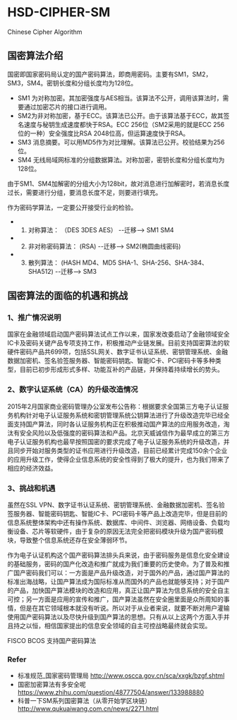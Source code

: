 # HSD-CIPHER-SM 
Chinese Cipher Algorithm


## 国密算法介绍

国密即国家密码局认定的国产密码算法，即商用密码。主要有SM1，SM2，SM3，SM4。密钥长度和分组长度均为128位。

* SM1 为对称加密。其加密强度与AES相当。该算法不公开，调用该算法时，需要通过加密芯片的接口进行调用。
* SM2为非对称加密，基于ECC。该算法已公开。由于该算法基于ECC，故其签名速度与秘钥生成速度都快于RSA。ECC 256位（SM2采用的就是ECC 256位的一种）安全强度比RSA 2048位高，但运算速度快于RSA。
* SM3 消息摘要。可以用MD5作为对比理解。该算法已公开。校验结果为256位。
* SM4 无线局域网标准的分组数据算法。对称加密，密钥长度和分组长度均为128位。
 
由于SM1、SM4加解密的分组大小为128bit，故对消息进行加解密时，若消息长度过长，需要进行分组，要消息长度不足，则要进行填充。

作为密码学算法，一定要公开接受行业的检验。

* 1. 对称算法：                  （DES 3DES AES） --迁移-->   SM1 SM4

* 2. 非对称密码算法：             (RSA) --迁移-->   SM2(椭圆曲线密码)

* 3. 散列算法：                   (HASH MD4、MD5 SHA-1、SHA-256、SHA-384、SHA512) --迁移-->   SM3


## 国密算法的面临的机遇和挑战

### 1、推广情况说明
   国家在金融领域启动国产密码算法试点工作以来，国家发改委启动了金融领域安全IC卡及密码关键产品专项支持工作，积极推动产业链发展。目前支持国密算法的软硬件密码产品共699项，包括SSL网关、数字证书认证系统、密钥管理系统、金融数据加密机、签名验签服务器、智能密码钥匙、智能IC卡、PCI密码卡等多种类型，目前已初步形成形式多样、功能互补的产品链，并保持着持续增长的势头。


### 2、数字认证系统（CA）的升级改造情况

   2015年2月国家商业密码管理办公室发布公告称：根据要求全国第三方电子认证服务机构针对电子认证服务系统和密钥管理系统公钥算法进行了升级改造完毕已经全面支持国产算法，同时各认证服务机构正在积极推动国产算法的应用服务改造，淘汰有安全风险以及低强度的密码算法和产品。北京天威诚信作为最早成立的第三方电子认证服务机构也最早按照国密的要求完成了电子认证服务系统的升级改造，并且同步开始对服务类型的证书应用进行升级改造，目前已经累计完成150余个企业的应用升级工作，使得企业信息系统的安全性得到了极大的提升，也为我们带来了相应的经济效益。

### 3、挑战和机遇

   虽然在SSL VPN、数字证书认证系统、密钥管理系统、金融数据加密机、签名验签服务器、智能密码钥匙、智能IC卡、PCI密码卡等产品上改造完毕，但是目前的信息系统整体架构中还有操作系统、数据库、中间件、浏览器、网络设备、负载均衡设备、芯片等软硬件，由于复杂的原因无法完全把密码模块升级为国产密码模块，导致整个信息系统还存在安全薄弱环节。

   作为电子认证机构这个国产密码算法排头兵来说，由于密码服务是信息化安全建设的基础服务，密码的国产化改造和推广就成为我们重要的历史使命。为了普及和推广国产密码我们可以：一方面是产品升级改造，对于国外的产品，通过国产算法的标准出海战略，让国产算法成为国际标准从而国外的产品也就能够支持；对于国产的产品，加快国产算法模块的改造和应用，真正让国产算法为信息系统的安全自主可控；另一方面是应用的宣传和推广，国产算法虽然在安全圈里面是众所周知的事情，但是在其它领域根本就没有听说。所以对于从业者来说，就要不断对用户灌输使用国产密码算法以及尽快升级到国产算法的思想。只有从以上这两个方面入手并且持之以恒，相信国家提出的信息安全领域的自主可控战略最终就会实现。


FISCO BCOS 支持国产密码算法

### Refer

* 标准规范_国家密码管理局 http://www.oscca.gov.cn/sca/xxgk/bzgf.shtml
* 国密加密算法有多安全呢 https://www.zhihu.com/question/48777504/answer/133988880
* 科普一下SM系列国密算法（从零开始学区块链）http://www.qukuaiwang.com.cn/news/2271.html


